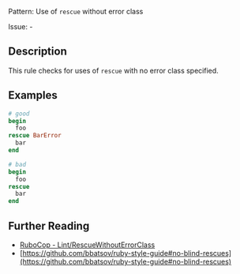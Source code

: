 Pattern: Use of `rescue` without error class

Issue: -

## Description

This rule checks for uses of `rescue` with no error class specified.

## Examples

```ruby
# good
begin
  foo
rescue BarError
  bar
end

# bad
begin
  foo
rescue
  bar
end
```

## Further Reading

* [RuboCop - Lint/RescueWithoutErrorClass](https://docs.rubocop.org/rubocop/cops_lint.html#lintrescuewithouterrorclass)
* [https://github.com/bbatsov/ruby-style-guide#no-blind-rescues](https://github.com/bbatsov/ruby-style-guide#no-blind-rescues)
